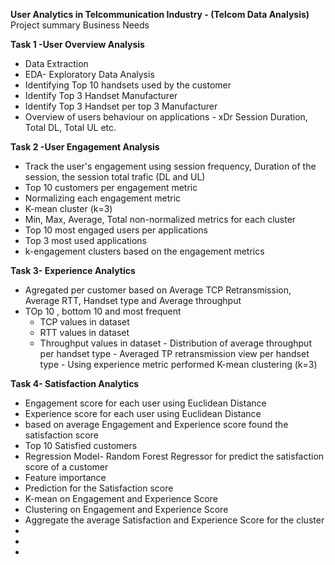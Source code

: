 **User Analytics in Telcommunication Industry - (Telcom Data Analysis)**
Project summary
Business Needs

**Task 1 -User Overview Analysis** 
- Data Extraction
- EDA- Exploratory Data Analysis
- Identifying Top 10 handsets used by the customer
- Identify Top 3 Handset Manufacturer
- Identify Top 3 Handset per top 3 Manufacturer
- Overview of users behaviour on applications - xDr Session Duration, Total DL, Total UL etc.

**Task 2 -User Engagement Analysis** 
  - Track the user's engagement using session frequency, Duration of the session, the session total trafic (DL and UL)
  - Top 10 customers per engagement metric
  - Normalizing each engagement metric
  - K-mean cluster (k=3)
  - Min, Max, Average, Total non-normalized metrics for each cluster
  - Top 10 most engaged users per applications
  - Top 3 most used applications
  - k-engagement clusters based on the engagement metrics
    
**Task 3- Experience Analytics**
   - Agregated per customer based on Average TCP Retransmission, Average RTT, Handset type and Average throughput
   - TOp 10 , bottom 10 and most frequent
       - TCP values in dataset
       - RTT values in dataset
       - Throughput values in dataset
    - Distribution of average throughput per handset type
    - Averaged TP retransmission view per handset type
    - Using experience metric performed K-mean clustering (k=3)

**Task 4- Satisfaction Analytics**
  - Engagement score for each user using Euclidean Distance
  - Experience score for each user using Euclidean Distance
  - based on average Engagement and Experience score found the satisfaction score
  - Top 10 Satisfied customers
  - Regression Model- Random Forest Regressor for predict the satisfaction score of a customer
  - Feature importance
  - Prediction for the Satisfaction score
  - K-mean on Engagement and Experience Score
  - Clustering on Engagement and Experience Score
  - Aggregate the average Satisfaction and Experience Score for the cluster
  - 
  - 
  - 
